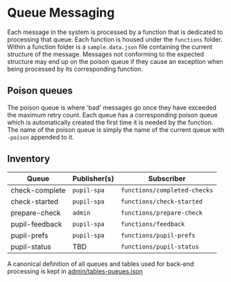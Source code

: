# Queue Messaging

Each message in the system is processed by a function that is dedicated to processing that queue.  Each function is housed under the `functions` folder.  Within a function folder is a `sample.data.json` file containing the current structure of the message.  Messages not conforming to the expected structure may end up on the poison queue if they cause an exception when being processed by its corresponding function.

## Poison queues

The poison queue is where 'bad' messages go once they have exceeded the maximum retry count.
Each queue has a corresponding poison queue which is automatically created the first time it is needed by the function.  The name of the poison queue is simply the name of the current queue with `-poison` appended to it.

## Inventory

| Queue | Publisher(s) | Subscriber |
|---|---|---|
| check-complete | `pupil-spa` | `functions/completed-checks` |
| check-started | `pupil-spa` | `functions/check-started` |
| prepare-check | `admin` | `functions/prepare-check` |
| pupil-feedback | `pupil-spa` | `functions/feedback` |
| pupil-prefs | `pupil-spa` | `functions/pupil-prefs` |
| pupil-status | TBD | `functions/pupil-status` |

A canonical definition of all queues and tables used for back-end processing is kept in [admin/tables-queues.json](/deploy/storage/tables-queues.json)
